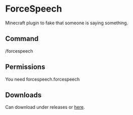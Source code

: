 # ForceSpeech
Minecraft plugin to fake that someone is saying something.

## Command

/forcespeech <player> <message>

## Permissions

You need forcespeech.forcespeech

## Downloads

Can download under releases or [here]().
